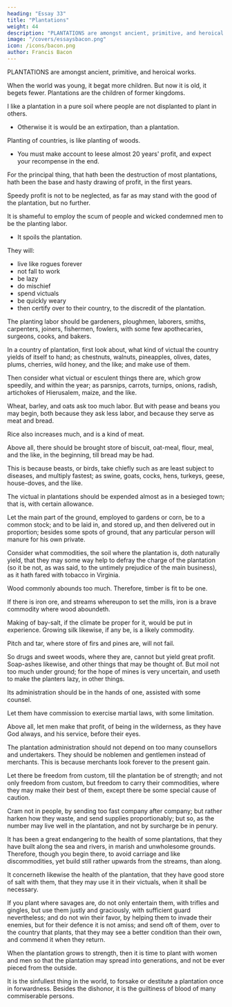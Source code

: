 ```yaml
---
heading: "Essay 33"
title: "Plantations"
weight: 44
description: "PLANTATIONS are amongst ancient, primitive, and heroical works."
image: "/covers/essaysbacon.png"
icon: /icons/bacon.png
author: Francis Bacon
---
```



PLANTATIONS are amongst ancient, primitive, and heroical works. 

When the world was young, it begat more children. But now it is old, it begets fewer. Plantations are the children of former kingdoms.

I like a plantation in a pure soil where people are not displanted to plant in others. 
- Otherwise it is would be an extirpation, than a plantation. 

Planting of countries, is like planting of woods.
- You must make account to leese almost 20 years' profit, and expect your recompense in the end. 

For the principal thing, that hath been the destruction of most plantations, hath been the base and hasty drawing of profit, in the first years. 

Speedy profit is not to be neglected, as far as may stand with the good of the plantation, but no further.

It is shameful to employ the scum of people and wicked condemned men to be the planting labor.
 <!-- people with whom you plant. -->
- It spoils the plantation.

They will:
- live like rogues forever
- not fall to work
- be lazy
- do mischief
- spend victuals
- be quickly weary
- then certify over to their country, to the discredit of the plantation. 

The planting labor should be gardeners, ploughmen, laborers, smiths, carpenters, joiners, fishermen, fowlers, with some few apothecaries, surgeons, cooks, and bakers. 

In a country of plantation, first look about, what kind of victual the country yields of itself to hand; as chestnuts, walnuts, pineapples, olives, dates, plums, cherries, wild honey, and the like; and make use of them.

Then consider what victual or esculent things there are, which grow speedily, and within the year; as parsnips, carrots, turnips, onions, radish, artichokes of Hierusalem, maize, and the like. 

Wheat, barley, and oats ask too much labor. But with pease and beans you may begin, both because they ask less labor, and because they serve as meat and bread.

Rice also increases much, and is a kind of meat.

Above all, there should be brought store of biscuit, oat-meal, flour, meal, and the like, in the beginning, till bread may be had.

This is because beasts, or birds, take chiefly such as are least subject to diseases, and multiply fastest; as swine, goats, cocks, hens, turkeys, geese, house-doves, and the like. 

The victual in plantations should be expended almost as in a besieged town; that is, with certain allowance. 

Let the main part of the ground, employed to gardens or corn, be to a common stock; and to be laid in, and stored up, and then delivered out in proportion; besides some spots of ground, that any particular person will manure for his own private. 

Consider what commodities, the soil where the plantation is, doth naturally yield, that they may some way help to defray the charge of the plantation (so it be not, as was said, to the untimely prejudice of the main business), as it hath fared with tobacco in Virginia. 

Wood commonly abounds too much. Therefore, timber is fit to be one. 

If there is iron ore, and streams whereupon to set the mills, iron is a brave commodity where wood aboundeth. 

Making of bay-salt, if the climate be proper for it, would be put in experience. Growing silk likewise, if any be, is a likely commodity. 

Pitch and tar, where store of firs and pines are, will not fail. 

So drugs and sweet woods, where they are, cannot but yield great profit. Soap-ashes likewise, and other things that may be thought of. But moil not too much under ground; for the hope of mines is very uncertain, and useth to make the planters lazy, in other things. 

Its administration should be in the hands of one, assisted with some counsel.

Let them have commission to exercise martial laws, with some limitation.

Above all, let men make that profit, of being in the wilderness, as they have God always, and his service, before their eyes. 

The plantation administration should not depend on too many counsellors and undertakers. They should be noblemen and gentlemen instead of merchants. This is because merchants look forever to the present gain. 

Let there be freedom from custom, till the plantation be of strength; and not only freedom from custom, but freedom to carry their commodities, where they may make their best of them, except there be some special cause of caution. 

Cram not in people, by sending too fast company after company; but rather harken how they waste, and send supplies proportionably; but so, as the number may live well in the plantation, and not by surcharge be in penury. 

It has been a great endangering to the health of some plantations, that they have built along the sea and rivers, in marish and unwholesome grounds. Therefore, though you begin there, to avoid carriage and like discommodities, yet build still rather upwards from the streams, than along. 

It concerneth likewise the health of the plantation, that they have good store of salt with them, that they may use it in their victuals, when it shall be necessary. 

If you plant where savages are, do not only entertain them, with trifles and gingles, but use them justly and graciously, with sufficient guard nevertheless; and do not win their favor, by helping them to invade their enemies, but for their defence it is not amiss; and send oft of them, over to the country that plants, that they may see a better condition than their own, and commend it when they return. 

When the plantation grows to strength, then it is time to plant with women and men so that the plantation may spread into generations, and not be ever pieced from the outside. 

It is the sinfullest thing in the world, to forsake or destitute a plantation once in forwardness. Besides the dishonor, it is the guiltiness of blood of many commiserable persons.
